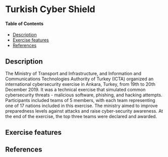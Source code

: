 # Turkish Cyber Shield

#### Table of Contents 

<!-- START doctoc generated TOC please keep comment here to allow auto update -->
<!-- DON'T EDIT THIS SECTION, INSTEAD RE-RUN doctoc TO UPDATE -->


- [Description](#description)
- [Exercise features](#exercise-features)
- [References](#references)

<!-- END doctoc generated TOC please keep comment here to allow auto update -->

## Description 
The Ministry of Transport and Infrastructure, and Information and Communications Technologies Authority of Turkey (ICTA) organized an international cybersecurity exercise in Ankara, Turkey, from 19th to 20th December 2019. It was a technical exercise that simulated common cybersecurity threats - malicious software, phishing, and hacking attempts. Participants included teams of 5 members, with each team representing one of 17 nations included in this exercise. The ministry aimed to improve preparedness levels against attacks and raise cyber-security awareness. At the end of the exercise, the top three teams were declared and awarded.

## Exercise features

## References